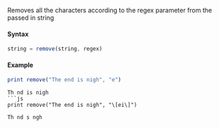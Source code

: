 Removes all the characters according to the regex parameter from the passed in string

#### Syntax
```js
string = remove(string, regex)
```
#### Example
```js
print remove("The end is nigh", "e")
```
```
Th nd is nigh
```js
print remove("The end is nigh", "\[ei\]")
```
```
Th nd s ngh
```

